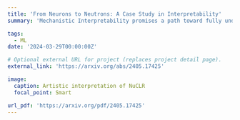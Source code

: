 ```yaml
---
title: 'From Neurons to Neutrons: A Case Study in Interpretability'
summary: 'Mechanistic Interpretability promises a path toward fully understanding how neural networks make their predictions. We argue that neural networks can learn low-dimensional representations of their training data that are surprisingly faithful to human-derived domain knowledge. As a case study, we extract nuclear physics concepts by studying models trained to reproduce nuclear data.'

tags:
  - ML
date: '2024-03-29T00:00:00Z'

# Optional external URL for project (replaces project detail page).
external_link: 'https://arxiv.org/abs/2405.17425'

image:
  caption: Artistic interpretation of NuCLR
  focal_point: Smart

url_pdf: 'https://arxiv.org/pdf/2405.17425'
---
```

